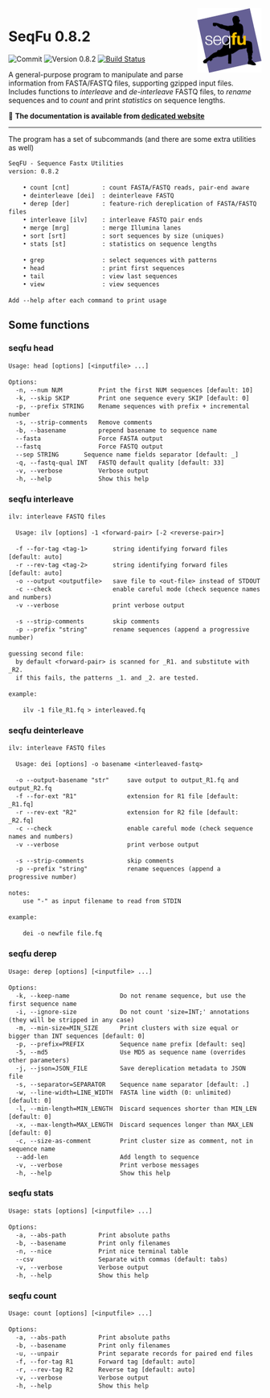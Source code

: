 <a href="https://telatin.github.io/seqfu2" description="SeqFu documentation">
<img align="right" width="128" height="128" src="docs/img/seqfu-512.png"></a>

# SeqFu 0.8.2

![Commit](https://img.shields.io/github/last-commit/telatin/nim-stuff)
![Version 0.8.2](https://img.shields.io/badge/version-0.8.2-blue)
[![Build Status](https://travis-ci.com/telatin/seqfu2.svg?branch=main)](https://travis-ci.com/telatin/seqfu2)

A general-purpose program to manipulate and parse information from FASTA/FASTQ files,
supporting gzipped input files.
Includes functions to *interleave* and *de-interleave* FASTQ files, to *rename*
sequences and to *count* and print *statistics* on sequence lengths.


:book: **The documentation is available from [dedicated website](https://telatin.github.io/seqfu2)**

---

The program has a set of subcommands (and there are some extra utilities as well)
```
SeqFU - Sequence Fastx Utilities
version: 0.8.2

	• count [cnt]         : count FASTA/FASTQ reads, pair-end aware
	• deinterleave [dei]  : deinterleave FASTQ
	• derep [der]         : feature-rich dereplication of FASTA/FASTQ files
	• interleave [ilv]    : interleave FASTQ pair ends
	• merge [mrg]         : merge Illumina lanes
	• sort [srt]          : sort sequences by size (uniques)
	• stats [st]          : statistics on sequence lengths

	• grep                : select sequences with patterns
	• head                : print first sequences
	• tail                : view last sequences
	• view                : view sequences

Add --help after each command to print usage

```
## Some functions

### seqfu head

```
Usage: head [options] [<inputfile> ...]

Options:
  -n, --num NUM          Print the first NUM sequences [default: 10]
  -k, --skip SKIP        Print one sequence every SKIP [default: 0]
  -p, --prefix STRING    Rename sequences with prefix + incremental number
  -s, --strip-comments   Remove comments
  -b, --basename         prepend basename to sequence name
  --fasta                Force FASTA output
  --fastq                Force FASTQ output
  --sep STRING       Sequence name fields separator [default: _]
  -q, --fastq-qual INT   FASTQ default quality [default: 33]
  -v, --verbose          Verbose output
  -h, --help             Show this help
```

### seqfu interleave

```
ilv: interleave FASTQ files

  Usage: ilv [options] -1 <forward-pair> [-2 <reverse-pair>]

  -f --for-tag <tag-1>       string identifying forward files [default: auto]
  -r --rev-tag <tag-2>       string identifying forward files [default: auto]
  -o --output <outputfile>   save file to <out-file> instead of STDOUT
  -c --check                 enable careful mode (check sequence names and numbers)
  -v --verbose               print verbose output

  -s --strip-comments        skip comments
  -p --prefix "string"       rename sequences (append a progressive number)

guessing second file:
  by default <forward-pair> is scanned for _R1. and substitute with _R2.
  if this fails, the patterns _1. and _2. are tested.

example:

    ilv -1 file_R1.fq > interleaved.fq
```

### seqfu deinterleave

```
ilv: interleave FASTQ files

  Usage: dei [options] -o basename <interleaved-fastq>

  -o --output-basename "str"     save output to output_R1.fq and output_R2.fq
  -f --for-ext "R1"              extension for R1 file [default: _R1.fq]
  -r --rev-ext "R2"              extension for R2 file [default: _R2.fq]
  -c --check                     enable careful mode (check sequence names and numbers)
  -v --verbose                   print verbose output

  -s --strip-comments            skip comments
  -p --prefix "string"           rename sequences (append a progressive number)
 
notes:
    use "-" as input filename to read from STDIN

example:

    dei -o newfile file.fq
```

### seqfu derep

```
Usage: derep [options] [<inputfile> ...]

Options:
  -k, --keep-name              Do not rename sequence, but use the first sequence name
  -i, --ignore-size            Do not count 'size=INT;' annotations (they will be stripped in any case)
  -m, --min-size=MIN_SIZE      Print clusters with size equal or bigger than INT sequences [default: 0]
  -p, --prefix=PREFIX          Sequence name prefix [default: seq]
  -5, --md5                    Use MD5 as sequence name (overrides other parameters)
  -j, --json=JSON_FILE         Save dereplication metadata to JSON file
  -s, --separator=SEPARATOR    Sequence name separator [default: .]
  -w, --line-width=LINE_WIDTH  FASTA line width (0: unlimited) [default: 0]
  -l, --min-length=MIN_LENGTH  Discard sequences shorter than MIN_LEN [default: 0]
  -x, --max-length=MAX_LENGTH  Discard sequences longer than MAX_LEN [default: 0]
  -c, --size-as-comment        Print cluster size as comment, not in sequence name
  --add-len                    Add length to sequence
  -v, --verbose                Print verbose messages
  -h, --help                   Show this help
```

### seqfu stats

```
Usage: stats [options] [<inputfile> ...]

Options:
  -a, --abs-path         Print absolute paths
  -b, --basename         Print only filenames
  -n, --nice             Print nice terminal table
  --csv                  Separate with commas (default: tabs)
  -v, --verbose          Verbose output
  -h, --help             Show this help
```

### seqfu count

```
Usage: count [options] [<inputfile> ...]

Options:
  -a, --abs-path         Print absolute paths
  -b, --basename         Print only filenames
  -u, --unpair           Print separate records for paired end files
  -f, --for-tag R1       Forward tag [default: auto]
  -r, --rev-tag R2       Reverse tag [default: auto]
  -v, --verbose          Verbose output
  -h, --help             Show this help
```
